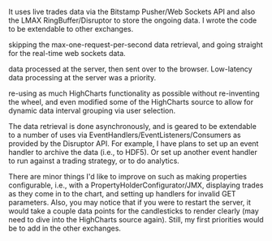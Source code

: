It uses live trades data via the Bitstamp Pusher/Web Sockets API and also the LMAX RingBuffer/Disruptor to store the ongoing data. I wrote the code to be extendable to other exchanges.

skipping the max-one-request-per-second data retrieval, and going straight for the real-time web sockets data.

data processed at the server, then sent over to the browser. Low-latency data processing at the server was a priority. 

re-using as much HighCharts functionality as possible without re-inventing the wheel, and even modified some of the HighCharts source to allow for dynamic data interval grouping via user selection.

The data retrieval is done asynchronously, and is geared to be extendable to a number of uses via EventHandlers/EventListeners/Consumers as provided by the Disruptor API. For example, I have plans to set up an event handler to archive the data (i.e., to HDF5). Or set up another event handler to run against a trading strategy, or to do analytics.

There are minor things I'd like to improve on such as making properties configurable, i.e., with a PropertyHolderConfigurator/JMX, displaying trades as they come in to the chart, and setting up handlers for invalid GET parameters. Also, you may notice that if you were to restart the server, it would take a couple data points for the candlesticks to render clearly (may need to dive into the HighCharts source again). Still, my first priorities would be to add in the other exchanges.
